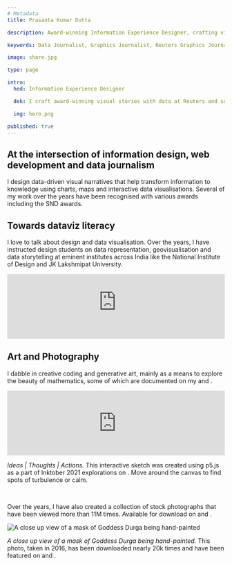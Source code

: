 ```yaml
---
# Metadata
title: Prasanta Kumar Dutta

description: Award-winning Information Experience Designer, crafting visual stories with data and solving problems in an aesthetically pleasing way.

keywords: Data Journalist, Graphics Journalist, Reuters Graphics Journalist, Data Visualisation Developer, Data Visualization Developer, Narrative Cartographer, User Interface Designer, User Experience Designer, Communication Designer, Data Storyteller, Information Designer, Graphic Designer, Art Director, User centered design, UX, UI, Data Artist, Web Designer, Web Developer, Front-end Web Developer, Photographer, Traveller, Creative writer, Electronics and Communication Engineer, National Institute of Design, National Institute of Technology Durgapur, Prasanta, PrasantaKrDutta, Prasanta Kumar Dutta, Prasanta KrDutta, pkddapacific, pkd.dapacific, pkd_da_pacific, daPacific.

image: share.jpg

type: page

intro:
  hed: Information Experience Designer

  dek: I craft award-winning visual stories with data at Reuters and solve problems in an aesthetically pleasing&nbsp;way.

  img: hero.png

published: true
---
```


<!-- Components -->
<script>
  import Container from '$lib/components/ui/Container/index.svelte';
  import RecentProjects from '$lib/components/custom/home/RecentProjects/index.svelte';
  import LinkButton from '$lib/components/ui/LinkButton/index.svelte';
  import Awards from '$lib/components/custom/home/Awards/index.svelte';
  import Testimonials from '$lib/components/custom/home/Testimonials/index.svelte';
  import BlogFeed from '$lib/components/custom/home/BlogFeed/index.svelte';
</script>

<RecentProjects />



<Container width=md>

## At the intersection of information design, web development and data journalism

I design data-driven visual narratives that help transform information to knowledge using charts, maps and interactive data visualisations. Several of my work over the years have been recognised with various awards including the SND awards. <LinkButton label='Read&nbsp;more' url='about/' />

</Container>

<Awards />

<Container width=md>

## Towards dataviz literacy 

I love to talk about design and data visualisation.
Over the years, I have instructed design students on data representation, geovisualisation and data storytelling at eminent institutes across India like the National Institute of Design and JK Lakshmipat University. <LinkButton label='See all talks and workshops' url='talks/' /> 

<iframe loading="lazy" width="100%" style="aspect-ratio: var(--ratio-widescreen);" src="https://www.youtube-nocookie.com/embed/LAro9nJhCvM?controls=1" title="YouTube video of ProApp workshop on Data and Design by Prasanta" frameborder="0" allow="accelerometer; autoplay; clipboard-write; encrypted-media; gyroscope; picture-in-picture; web-share" allowfullscreen></iframe>

</Container>

<Testimonials />

<Container style="margin-top: var(--space-2xl-3xl);" width=md>

## Art and Photography

I dabble in creative coding and generative art, mainly as a means to explore the beauty of mathematics, some of which are documented on my <LinkButton label='blog' url='https://medium.com/diarium-da-pacific' target=_blank /> and <LinkButton label='Instagram' url='https://www.instagram.com/thebongartista/' target=_blank />.

<figure style="margin:0">

<iframe loading="lazy" title="Interactive p5 sketch" frameborder="0" src="https://openprocessing.org/sketch/1051968/embed/" width="100%" style="aspect-ratio: var(--ratio-golden);"></iframe>

<figcaption>

<em>Ideas | Thoughts | Actions.</em>  This interactive sketch was created using p5.js as a part of Inktober 2021 explorations on <LinkButton label='Openprocessing' target=_blank url='https://openprocessing.org/user/66773' />. Move around the canvas to find spots of turbulence or&nbsp;calm.

</figcaption>

</figure>

<br />

Over the years, I have also created a collection of stock photographs that have been viewed more than 11M times. Available for download on <LinkButton label='Unsplash' url='https://unsplash.com/@pkddapacific' target=_blank /> and  <LinkButton label='Pexels' url='https://www.pexels.com/@pkddapacific/' target=_blank />.

<figure style="margin:0">

![A close up view of a mask of Goddess Durga being hand-painted](https://images.pexels.com/photos/190589/pexels-photo-190589.jpeg?auto=compress&cs=tinysrgb&w=1260&h=750&dpr=1)

<figcaption>

<em>A close up view of a mask of Goddess Durga being hand-painted.</em> This photo, taken in 2016, has been downloaded nearly 20k times and have been featured on <LinkButton label='CNN' target=_blank url='https://sponsorcontent.cnn.com/edition/2018/more-to-incredible-india/' /> and <LinkButton label='Times Travel' target=_blank url='https://timesofindia.indiatimes.com/travel/destinations/what-makes-bengals-durga-puja-special/photostory/86833303.cms' />.

</figcaption>

</figure>

</Container>

<BlogFeed/>
